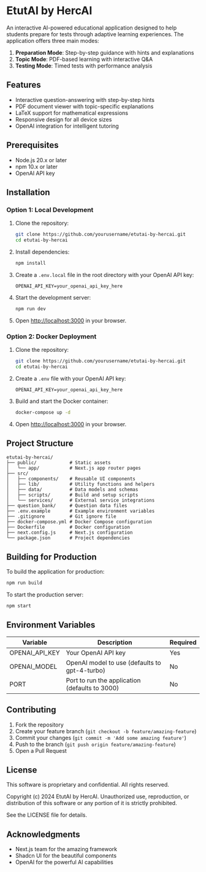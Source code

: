 # EtutAI by HercAI

An interactive AI-powered educational application designed to help students prepare for tests through adaptive learning experiences. The application offers three main modes:

1. **Preparation Mode**: Step-by-step guidance with hints and explanations
2. **Topic Mode**: PDF-based learning with interactive Q&A
3. **Testing Mode**: Timed tests with performance analysis

## Features

- Interactive question-answering with step-by-step hints
- PDF document viewer with topic-specific explanations
- LaTeX support for mathematical expressions
- Responsive design for all device sizes
- OpenAI integration for intelligent tutoring

## Prerequisites

- Node.js 20.x or later
- npm 10.x or later
- OpenAI API key

## Installation

### Option 1: Local Development

1. Clone the repository:
   ```bash
   git clone https://github.com/yourusername/etutai-by-hercai.git
   cd etutai-by-hercai
   ```

2. Install dependencies:
   ```bash
   npm install
   ```

3. Create a `.env.local` file in the root directory with your OpenAI API key:
   ```
   OPENAI_API_KEY=your_openai_api_key_here
   ```

4. Start the development server:
   ```bash
   npm run dev
   ```

5. Open [http://localhost:3000](http://localhost:3000) in your browser.

### Option 2: Docker Deployment

1. Clone the repository:
   ```bash
   git clone https://github.com/yourusername/etutai-by-hercai.git
   cd etutai-by-hercai
   ```

2. Create a `.env` file with your OpenAI API key:
   ```
   OPENAI_API_KEY=your_openai_api_key_here
   ```

3. Build and start the Docker container:
   ```bash
   docker-compose up -d
   ```

4. Open [http://localhost:3000](http://localhost:3000) in your browser.

## Project Structure

```
etutai-by-hercai/
├── public/            # Static assets
│   └── app/           # Next.js app router pages
├── src/
│   ├── components/    # Reusable UI components
│   ├── lib/           # Utility functions and helpers
│   ├── data/          # Data models and schemas
│   ├── scripts/       # Build and setup scripts
│   └── services/      # External service integrations
├── question_bank/     # Question data files
├── .env.example       # Example environment variables
├── .gitignore         # Git ignore file
├── docker-compose.yml # Docker Compose configuration
├── Dockerfile         # Docker configuration
├── next.config.js     # Next.js configuration
└── package.json       # Project dependencies
```

## Building for Production

To build the application for production:

```bash
npm run build
```

To start the production server:

```bash
npm start
```

## Environment Variables

| Variable | Description | Required |
|----------|-------------|----------|
| OPENAI_API_KEY | Your OpenAI API key | Yes |
| OPENAI_MODEL | OpenAI model to use (defaults to gpt-4-turbo) | No |
| PORT | Port to run the application (defaults to 3000) | No |

## Contributing

1. Fork the repository
2. Create your feature branch (`git checkout -b feature/amazing-feature`)
3. Commit your changes (`git commit -m 'Add some amazing feature'`)
4. Push to the branch (`git push origin feature/amazing-feature`)
5. Open a Pull Request

## License

This software is proprietary and confidential. All rights reserved.

Copyright (c) 2024 EtutAI by HercAI. Unauthorized use, reproduction, or distribution of this software or any portion of it is strictly prohibited.

See the LICENSE file for details.

## Acknowledgments

- Next.js team for the amazing framework
- Shadcn UI for the beautiful components
- OpenAI for the powerful AI capabilities
